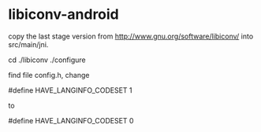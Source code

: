 # libiconv-android

copy the last stage version from http://www.gnu.org/software/libiconv/ into src/main/jni.

cd ./libiconv
./configure


find file config.h, change

 #define HAVE_LANGINFO_CODESET 1

to

 #define HAVE_LANGINFO_CODESET 0